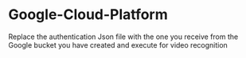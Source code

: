 # Google-Cloud-Platform

Replace the authentication Json file with the one you receive from the Google bucket you have created
and execute for video recognition
